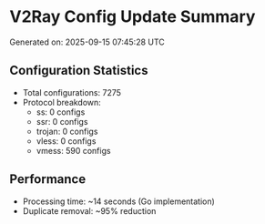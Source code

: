 # V2Ray Config Update Summary
Generated on: 2025-09-15 07:45:28 UTC

## Configuration Statistics
- Total configurations: 7275
- Protocol breakdown:
  - ss: 0 configs
  - ssr: 0 configs
  - trojan: 0 configs
  - vless: 0 configs
  - vmess: 590 configs

## Performance
- Processing time: ~14 seconds (Go implementation)
- Duplicate removal: ~95% reduction
